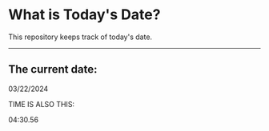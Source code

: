 # What is Today's Date?
This repository keeps track of today's date.
* * *
 
## The current date:  
 03/22/2024 
  
  
 TIME IS ALSO THIS: 
  
 04:30.56 
  
  
